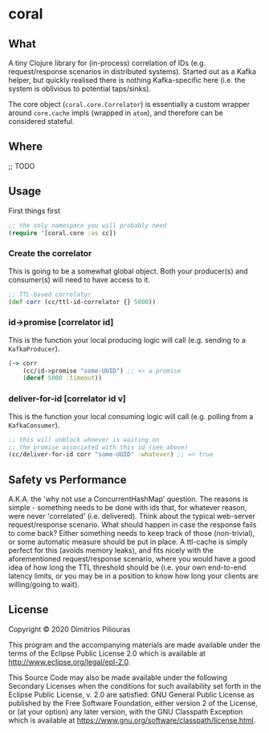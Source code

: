 # coral

## What
A tiny Clojure library for (in-process) correlation of IDs 
(e.g. request/response scenarios in distributed systems).
Started out as a Kafka helper, but quickly realised there is nothing 
Kafka-specific here (i.e. the system is oblivious to potential taps/sinks). 

The core object (`coral.core.Correlator`) is essentially a custom wrapper around 
`core.cache` impls (wrapped in `atom`), and therefore can be considered stateful. 

## Where
;; TODO

## Usage
First things first 
```clj
;; the only namespace you will probably need
(require '[coral.core :as cc]) 
```

### Create the correlator
This is going to be a somewhat global object. Both your producer(s) and 
consumer(s) will need to have access to it.
```clj
;; TTL-based correlator
(def corr (cc/ttl-id-correlator {} 5000))
```

### id->promise \[correlator id\]
This is the function your local producing logic will call 
(e.g. sending to a `KafkaProducer`). 
```clj
(-> corr
    (cc/id->promise "some-UUID") ;; => a promise 
    (deref 5000 :timeout))
```

### deliver-for-id \[correlator id v\]
This is the function your local consuming logic will call 
(e.g. polling from a `KafkaConsumer`).
```clj
;; this will unblock whoever is waiting on 
;; the promise associated with this id (see above)
(cc/deliver-for-id corr "some-UUID" :whatever) ;; => true
```

## Safety vs Performance
A.K.A. the 'why not use a ConcurrentHashMap' question. The reasons is simple - 
something needs to be done with ids that, for whatever reason, were never 'correlated' 
(i.e. delivered). Think about the typical web-server request/response scenario. 
What should happen in case the response fails to come back? Either something needs to
keep track of those (non-trivial), or some automatic measure should be put in place.
A ttl-cache is simply perfect for this (avoids memory leaks), and fits nicely with the
aforementioned request/response scenario, where you would have a good idea of how long the 
TTL threshold should be (i.e. your own end-to-end latency limits, or you may be in a
 position to know how long your clients are willing/going to wait).

## License

Copyright © 2020 Dimitrios Piliouras

This program and the accompanying materials are made available under the
terms of the Eclipse Public License 2.0 which is available at
http://www.eclipse.org/legal/epl-2.0.

This Source Code may also be made available under the following Secondary
Licenses when the conditions for such availability set forth in the Eclipse
Public License, v. 2.0 are satisfied: GNU General Public License as published by
the Free Software Foundation, either version 2 of the License, or (at your
option) any later version, with the GNU Classpath Exception which is available
at https://www.gnu.org/software/classpath/license.html.
